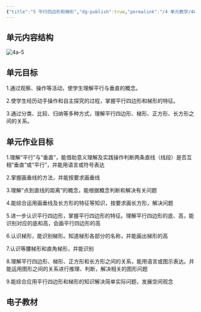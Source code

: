 ```yaml
---
{"title":"5 平行四边形和梯形","dg-publish":true,"permalink":"/4 单元教学/4A 四上/5 平行四边形和梯形/","dgPassFrontmatter":true,"noteIcon":""}
---
```



## 单元内容结构

![4a-5](https://r2.edui123.com/2023/05/4a-5.png)

## 单元目标

1.通过观察、操作等活动，使学生理解平行与垂直的概念。

2.使学生经历动手操作和自主探究的过程，掌握平行四边形和梯形的特征。

3.通过分类、比较、归纳等多种方式，理解平行四边形、梯形、正方形、长方形之间的关系。

## 单元作业目标

1.理解“平行”与“垂直”，能借助意义理解及实践操作判断两条直线（线段）是否互相“垂直”或“平行”，并能用语言或符号表达

2.掌握画垂线的方法，并能按要求画垂线

3.理解“点到直线的距离”的概念，能根据概念判断和解决有关问题

4.能综合运用画垂线及长方形的特征等知识，按要求画长方形，解决问题

5.进一步认识平行四边形，掌握平行四边形的特征。理解平行四边形的底、高，能识别对应的底和高，会画平行四边形的高

6.认识梯形，能识别梯形。知道梯形各部分的名称，并能画出梯形的高

7.认识等腰梯形和直角梯形，并能识别

8.理解平行四边形、梯形、正方形和长方形之间的关系，能用语言或图示表达。并能运用图形之间的关系进行推理、判断，解决相关的图形问题

9.能综合应用平行四边形和梯形的知识解决简单实际问题，发展空间观念

## 电子教材


